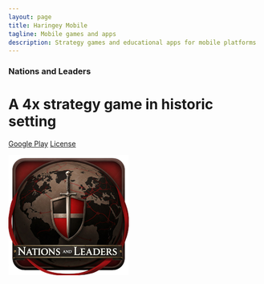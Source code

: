 ```yaml
---
layout: page
title: Haringey Mobile
tagline: Mobile games and apps
description: Strategy games and educational apps for mobile platforms
---
```


### Nations and Leaders
# A 4x strategy game in historic setting

[Google Play](https://play.google.com/store/apps/details?id=com.haringeymobile.ukweather)
[License](pages/nl_license.html)

![App icon](/assets/images/nl_icon_with_text_scaled.png)